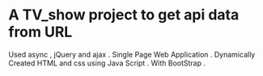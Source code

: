 # A TV_show project to get api data from URL #
 Used async , jQuery and ajax . 
 Single Page Web Application . 
 Dynamically Created HTML and css using Java Script . 
 With BootStrap .
